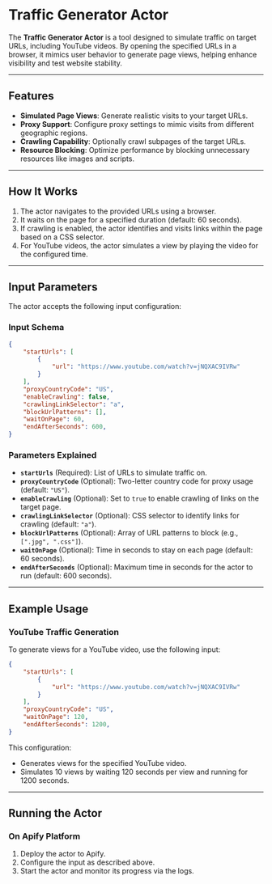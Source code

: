 # Traffic Generator Actor

The **Traffic Generator Actor** is a tool designed to simulate traffic on target URLs, including YouTube videos. By opening the specified URLs in a browser, it mimics user behavior to generate page views, helping enhance visibility and test website stability.

---

## Features

- **Simulated Page Views**: Generate realistic visits to your target URLs.
- **Proxy Support**: Configure proxy settings to mimic visits from different geographic regions.
- **Crawling Capability**: Optionally crawl subpages of the target URLs.
- **Resource Blocking**: Optimize performance by blocking unnecessary resources like images and scripts.
---

## How It Works

1. The actor navigates to the provided URLs using a browser.
2. It waits on the page for a specified duration (default: 60 seconds).
3. If crawling is enabled, the actor identifies and visits links within the page based on a CSS selector.
4. For YouTube videos, the actor simulates a view by playing the video for the configured time.

---

## Input Parameters

The actor accepts the following input configuration:

### Input Schema
```json
{
    "startUrls": [
        {
            "url": "https://www.youtube.com/watch?v=jNQXAC9IVRw"
        }
    ],
    "proxyCountryCode": "US",
    "enableCrawling": false,
    "crawlingLinkSelector": "a",
    "blockUrlPatterns": [],
    "waitOnPage": 60,
    "endAfterSeconds": 600,
}
```

### Parameters Explained

- **`startUrls`** (Required): List of URLs to simulate traffic on.
- **`proxyCountryCode`** (Optional): Two-letter country code for proxy usage (default: `"US"`).
- **`enableCrawling`** (Optional): Set to `true` to enable crawling of links on the target page.
- **`crawlingLinkSelector`** (Optional): CSS selector to identify links for crawling (default: `"a"`).
- **`blockUrlPatterns`** (Optional): Array of URL patterns to block (e.g., `[".jpg", ".css"]`).
- **`waitOnPage`** (Optional): Time in seconds to stay on each page (default: 60 seconds).
- **`endAfterSeconds`** (Optional): Maximum time in seconds for the actor to run (default: 600 seconds).

---

## Example Usage

### YouTube Traffic Generation

To generate views for a YouTube video, use the following input:
```json
{
    "startUrls": [
        {
            "url": "https://www.youtube.com/watch?v=jNQXAC9IVRw"
        }
    ],
    "proxyCountryCode": "US",
    "waitOnPage": 120,
    "endAfterSeconds": 1200,
}
```

This configuration:
- Generates views for the specified YouTube video.
- Simulates 10 views by waiting 120 seconds per view and running for 1200 seconds.

---

## Running the Actor

### On Apify Platform
1. Deploy the actor to Apify.
2. Configure the input as described above.
3. Start the actor and monitor its progress via the logs.
